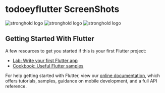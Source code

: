 # todoeyflutter ScreenShots
![stronghold logo](img/stronghold-logo-left.png) ![stronghold logo](img/stronghold-logo-left.png) ![stronghold logo](img/stronghold-logo-left.png)


## Getting Started With Flutter

A few resources to get you started if this is your first Flutter project:

- [Lab: Write your first Flutter app](https://flutter.dev/docs/get-started/codelab)
- [Cookbook: Useful Flutter samples](https://flutter.dev/docs/cookbook)

For help getting started with Flutter, view our
[online documentation](https://flutter.dev/docs), which offers tutorials,
samples, guidance on mobile development, and a full API reference.
